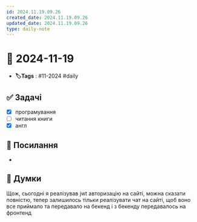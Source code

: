 ```yaml
---
id: 2024.11.19.09.26
created_date: 2024.11.19.09.26
updated_date: 2024.11.19.09.26
type: daily-note
---
```


# 📅 2024-11-19
- **🏷️Tags** : #11-2024 #daily 
## ✅ Задачі
- [x]  програмування
- [ ] читання книги
- [x] англ
## 🔗 Посилання
- 
## 🧠 Думки
Щож, сьогодні я реалізував jwt авторизацію на сайті, можна сказати повністю, тепер залишилось тільки реалізувати чат на сайті, щоб воно все приймало та передавало на бекенд і з бекенду передавалось на фронтенд